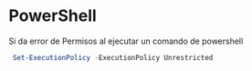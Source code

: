 # PowerShell

Si da error de Permisos al ejecutar un comando de powershell

```powershell
 Set-ExecutionPolicy -ExecutionPolicy Unrestricted
```
